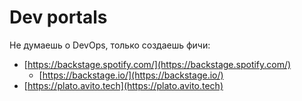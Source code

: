 # Dev portals

Не думаешь о DevOps, только создаешь фичи:

* [https://backstage.spotify.com/](https://backstage.spotify.com/)
  * [https://backstage.io/](https://backstage.io/)
* [https://plato.avito.tech](https://plato.avito.tech)
